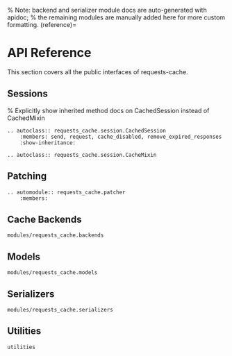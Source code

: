 % Note: backend and serializer module docs are auto-generated with apidoc;
% the remaining modules are manually added here for more custom formatting.
(reference)=
# API Reference
This section covers all the public interfaces of requests-cache.

## Sessions
% Explicitly show inherited method docs on CachedSession instead of CachedMixin
```{eval-rst}
.. autoclass:: requests_cache.session.CachedSession
    :members: send, request, cache_disabled, remove_expired_responses
    :show-inheritance:
```

```{eval-rst}
.. autoclass:: requests_cache.session.CacheMixin
```

## Patching
```{eval-rst}
.. automodule:: requests_cache.patcher
    :members:
```

## Cache Backends
```{toctree}
modules/requests_cache.backends
```

## Models
```{toctree}
modules/requests_cache.models
```

## Serializers
```{toctree}
modules/requests_cache.serializers
```

## Utilities
```{toctree}
utilities
```
